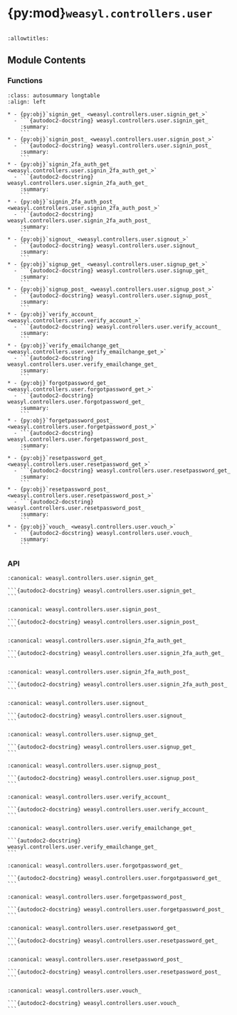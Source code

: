 # {py:mod}`weasyl.controllers.user`

```{py:module} weasyl.controllers.user
```

```{autodoc2-docstring} weasyl.controllers.user
:allowtitles:
```

## Module Contents

### Functions

````{list-table}
:class: autosummary longtable
:align: left

* - {py:obj}`signin_get_ <weasyl.controllers.user.signin_get_>`
  - ```{autodoc2-docstring} weasyl.controllers.user.signin_get_
    :summary:
    ```
* - {py:obj}`signin_post_ <weasyl.controllers.user.signin_post_>`
  - ```{autodoc2-docstring} weasyl.controllers.user.signin_post_
    :summary:
    ```
* - {py:obj}`signin_2fa_auth_get_ <weasyl.controllers.user.signin_2fa_auth_get_>`
  - ```{autodoc2-docstring} weasyl.controllers.user.signin_2fa_auth_get_
    :summary:
    ```
* - {py:obj}`signin_2fa_auth_post_ <weasyl.controllers.user.signin_2fa_auth_post_>`
  - ```{autodoc2-docstring} weasyl.controllers.user.signin_2fa_auth_post_
    :summary:
    ```
* - {py:obj}`signout_ <weasyl.controllers.user.signout_>`
  - ```{autodoc2-docstring} weasyl.controllers.user.signout_
    :summary:
    ```
* - {py:obj}`signup_get_ <weasyl.controllers.user.signup_get_>`
  - ```{autodoc2-docstring} weasyl.controllers.user.signup_get_
    :summary:
    ```
* - {py:obj}`signup_post_ <weasyl.controllers.user.signup_post_>`
  - ```{autodoc2-docstring} weasyl.controllers.user.signup_post_
    :summary:
    ```
* - {py:obj}`verify_account_ <weasyl.controllers.user.verify_account_>`
  - ```{autodoc2-docstring} weasyl.controllers.user.verify_account_
    :summary:
    ```
* - {py:obj}`verify_emailchange_get_ <weasyl.controllers.user.verify_emailchange_get_>`
  - ```{autodoc2-docstring} weasyl.controllers.user.verify_emailchange_get_
    :summary:
    ```
* - {py:obj}`forgotpassword_get_ <weasyl.controllers.user.forgotpassword_get_>`
  - ```{autodoc2-docstring} weasyl.controllers.user.forgotpassword_get_
    :summary:
    ```
* - {py:obj}`forgetpassword_post_ <weasyl.controllers.user.forgetpassword_post_>`
  - ```{autodoc2-docstring} weasyl.controllers.user.forgetpassword_post_
    :summary:
    ```
* - {py:obj}`resetpassword_get_ <weasyl.controllers.user.resetpassword_get_>`
  - ```{autodoc2-docstring} weasyl.controllers.user.resetpassword_get_
    :summary:
    ```
* - {py:obj}`resetpassword_post_ <weasyl.controllers.user.resetpassword_post_>`
  - ```{autodoc2-docstring} weasyl.controllers.user.resetpassword_post_
    :summary:
    ```
* - {py:obj}`vouch_ <weasyl.controllers.user.vouch_>`
  - ```{autodoc2-docstring} weasyl.controllers.user.vouch_
    :summary:
    ```
````

### API

````{py:function} signin_get_(request)
:canonical: weasyl.controllers.user.signin_get_

```{autodoc2-docstring} weasyl.controllers.user.signin_get_
```
````

````{py:function} signin_post_(request)
:canonical: weasyl.controllers.user.signin_post_

```{autodoc2-docstring} weasyl.controllers.user.signin_post_
```
````

````{py:function} signin_2fa_auth_get_(request)
:canonical: weasyl.controllers.user.signin_2fa_auth_get_

```{autodoc2-docstring} weasyl.controllers.user.signin_2fa_auth_get_
```
````

````{py:function} signin_2fa_auth_post_(request)
:canonical: weasyl.controllers.user.signin_2fa_auth_post_

```{autodoc2-docstring} weasyl.controllers.user.signin_2fa_auth_post_
```
````

````{py:function} signout_(request)
:canonical: weasyl.controllers.user.signout_

```{autodoc2-docstring} weasyl.controllers.user.signout_
```
````

````{py:function} signup_get_(request)
:canonical: weasyl.controllers.user.signup_get_

```{autodoc2-docstring} weasyl.controllers.user.signup_get_
```
````

````{py:function} signup_post_(request)
:canonical: weasyl.controllers.user.signup_post_

```{autodoc2-docstring} weasyl.controllers.user.signup_post_
```
````

````{py:function} verify_account_(request)
:canonical: weasyl.controllers.user.verify_account_

```{autodoc2-docstring} weasyl.controllers.user.verify_account_
```
````

````{py:function} verify_emailchange_get_(request)
:canonical: weasyl.controllers.user.verify_emailchange_get_

```{autodoc2-docstring} weasyl.controllers.user.verify_emailchange_get_
```
````

````{py:function} forgotpassword_get_(request)
:canonical: weasyl.controllers.user.forgotpassword_get_

```{autodoc2-docstring} weasyl.controllers.user.forgotpassword_get_
```
````

````{py:function} forgetpassword_post_(request)
:canonical: weasyl.controllers.user.forgetpassword_post_

```{autodoc2-docstring} weasyl.controllers.user.forgetpassword_post_
```
````

````{py:function} resetpassword_get_(request)
:canonical: weasyl.controllers.user.resetpassword_get_

```{autodoc2-docstring} weasyl.controllers.user.resetpassword_get_
```
````

````{py:function} resetpassword_post_(request)
:canonical: weasyl.controllers.user.resetpassword_post_

```{autodoc2-docstring} weasyl.controllers.user.resetpassword_post_
```
````

````{py:function} vouch_(request)
:canonical: weasyl.controllers.user.vouch_

```{autodoc2-docstring} weasyl.controllers.user.vouch_
```
````
